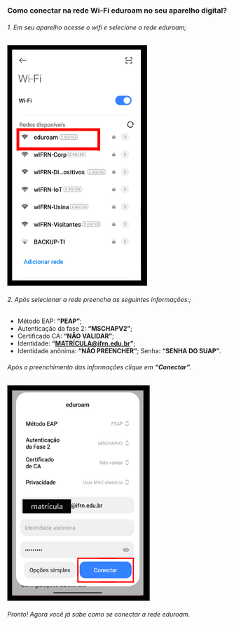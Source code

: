 ### Como conectar na rede Wi-Fi eduroam no seu aparelho digital?
###### 1. Em seu aparelho acesse o wifi e selecione a rede eduroam;

![Imagem 1](<wifi1.png>)

###### 2. Após selecionar a rede preencha as seguintes informações:;
- Método EAP: **“PEAP”**; 
- Autenticação da fase 2: **“MSCHAPV2”**;
- Certificado CA: **“NÃO VALIDAR”**;
- Identidade: **“MATRÍCULA@ifrn.edu.br”**;
- Identidade anônima: **“NÃO PREENCHER”**;
Senha: **“SENHA DO SUAP”**.

###### Após o preenchimento das informações clique em **“Conectar”**.

![Imagem 2](<wifi2.png>)

###### Pronto! Agora você já sabe como se conectar a rede eduroam.